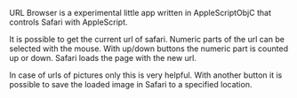 URL Browser is a experimental little app written in AppleScriptObjC that controls Safari with AppleScript.

It is possible to get the current url of safari. Numeric parts of the url can be selected with the mouse. 
With up/down buttons the numeric part is counted up or down. Safari loads the page with the new url.

In case of urls of pictures only this is very helpful. With another button it is possible to save the
loaded image in Safari to a specified location.